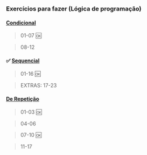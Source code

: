 ### Exercícios para fazer (Lógica de programação)

#### [Condicional](https://github.com/weschristi/TIPI-2.0/tree/main/logicaProgamacao/estrutCondicional)

> 01-07 🆗

> 08-12

#### ✅ [Sequencial](https://github.com/weschristi/TIPI-2.0/tree/main/logicaProgamacao/estrutSequencial)

> 01-16 🆗

> EXTRAS: 17-23


#### [De Repetição](https://github.com/weschristi/TIPI-2.0/tree/main/logicaProgamacao/estrutRepeticao)
> 01-03 🆗

> 04-06

> 07-10 🆗

> 11-17
